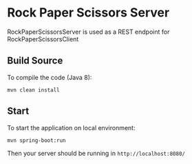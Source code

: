 # Rock Paper Scissors Server

RockPaperScissorsServer is used as a REST endpoint for RockPaperScissorsClient

## Build Source

To compile the code (Java 8):

```terminal
mvn clean install
```

## Start

To start the application on local environment:

```bash 
mvn spring-boot:run
```

Then your server should be running in `http://localhost:8080/`
